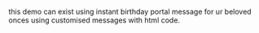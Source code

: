 this demo can exist using instant birthday portal message for ur beloved onces 
using customised messages with html code.
